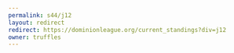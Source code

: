 ```yaml
---
permalink: s44/j12
layout: redirect
redirect: https://dominionleague.org/current_standings?div=j12
owner: truffles
---
```


